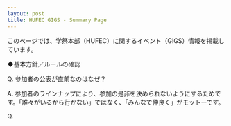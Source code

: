 ```yaml
---
layout: post
title: HUFEC GIGS - Summary Page
---
```


このページでは、学祭本部（HUFEC）に関するイベント（GIGS）情報を掲載しています。


◆基本方針／ルールの確認

Q. 参加者の公表が直前なのはなぜ？

A. 参加者のラインナップにより、参加の是非を決められないようにするためです。「誰々がいるから行かない」ではなく、「みんなで仲良く」がモットーです。

Q. 

